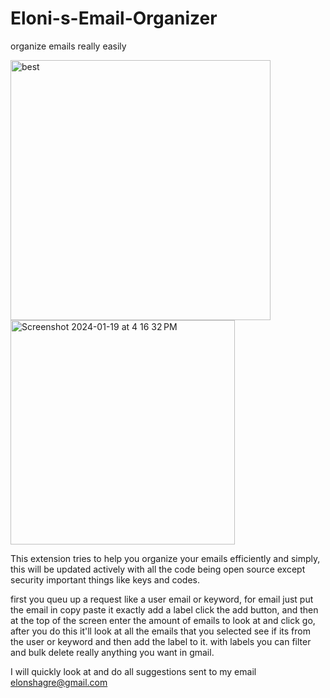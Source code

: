 # Eloni-s-Email-Organizer
organize emails really easily


<img width="416" alt="best" src="https://github.com/EloniX-X/Eloni-s-Email-Organizer/assets/62807180/6e2e2d2b-3da4-46a8-aa40-7a3b6e1c4432">

<img width="359" alt="Screenshot 2024-01-19 at 4 16 32 PM" src="https://github.com/EloniX-X/Eloni-s-Email-Organizer/assets/62807180/2c6fbd67-1bc0-4857-bf6a-e977496ce4a5">


This extension tries to help you organize your emails efficiently and simply, this will be updated actively with all the code being open source except security important things like keys and codes.

first you queu up a request like a user email or keyword, for email just put the email in copy paste it exactly add a label click the add button, and then at the top of the screen enter the amount of emails to look at and click go, after you do this it'll look at all the emails that you selected see if its from the user or keyword and then add the label to it. with labels you can filter and bulk delete really anything you want in gmail. 

I will quickly look at and do all suggestions sent to my email elonshagre@gmail.com


